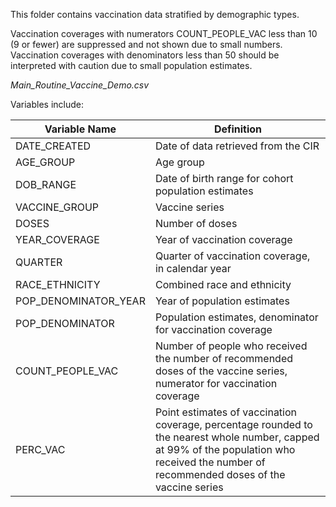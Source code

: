 This folder contains vaccination data stratified by demographic types. 

Vaccination coverages with numerators COUNT_PEOPLE_VAC less than 10 (9 or fewer) are suppressed and not shown due to small numbers. Vaccination coverages with denominators less than 50 should be interpreted with caution due to small population estimates. 

*Main_Routine_Vaccine_Demo.csv*

Variables include: 

|Variable Name | Definition |
|---|---|
DATE_CREATED | Date of data retrieved from the CIR
AGE_GROUP |Age group 
DOB_RANGE |Date of birth range for cohort population estimates 
VACCINE_GROUP |Vaccine series 
DOSES |Number of doses 
YEAR_COVERAGE |Year of vaccination coverage  
QUARTER |Quarter of vaccination coverage, in calendar year
RACE_ETHNICITY |Combined race and ethnicity 
POP_DENOMINATOR_YEAR |Year of population estimates 
POP_DENOMINATOR |Population estimates, denominator for vaccination coverage 
COUNT_PEOPLE_VAC |Number of people who received the number of recommended doses of the vaccine series, numerator for vaccination coverage 
PERC_VAC |Point estimates of vaccination coverage, percentage rounded to the nearest whole number, capped at 99% of the population who received the number of recommended doses of the vaccine series
